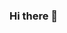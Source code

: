 ### Hi there 👋

<!--
**3k3n3/3k3n3** is a ✨ _special_ ✨ repository because its `README.md` (this file) appears on your GitHub profile.

Here are some ideas to get you started:

- 🔭 I’m currently working on HNGI8 Internship
- 🌱 I’m currently learning Python
- 👯 I’m looking to collaborate on Database projects
- 🤔 I’m looking for help with understanding how this whole thing works
- 💬 Ma fejo pami, e mi gan lejo lowo... Are you vhere?
- 📫 How to reach me: @kennee_maestro on Jack's bird app or Zuck's IG
-->
